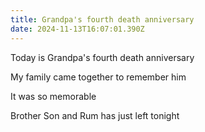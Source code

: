 ```yaml
---
title: Grandpa's fourth death anniversary
date: 2024-11-13T16:07:01.390Z
---
```


Today is Grandpa's fourth death anniversary

My family came together to remember him

It was so memorable

Brother Son and Rum has just left tonight
